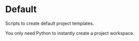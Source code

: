 # Default
Scripts to create default project templates.

You only need Python to instantly create a project workspace.
